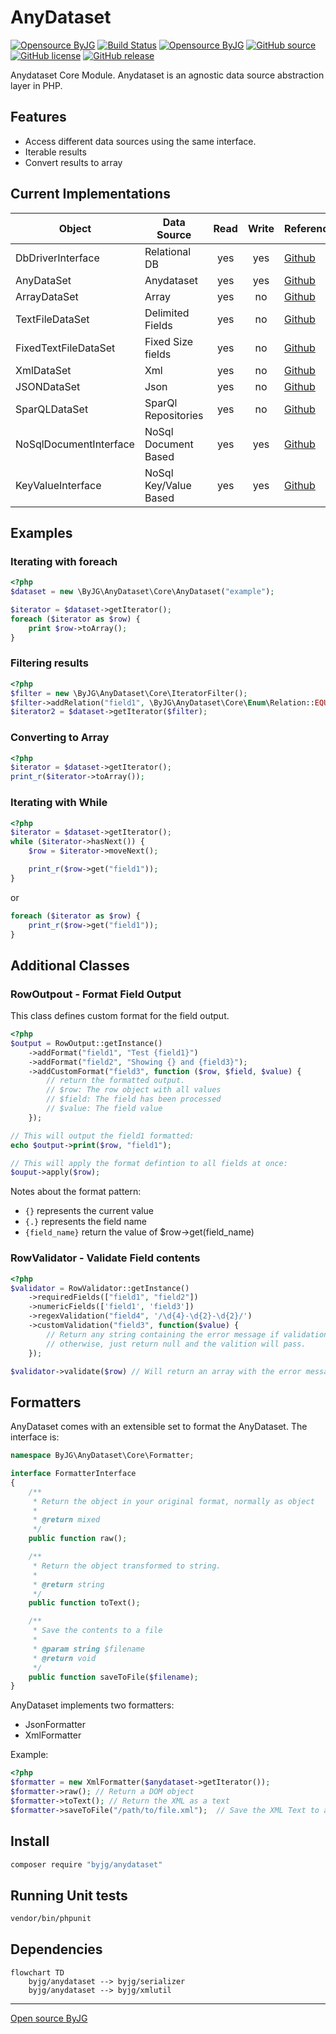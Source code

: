 # AnyDataset

[![Opensource ByJG](https://img.shields.io/badge/opensource-byjg-success.svg)](http://opensource.byjg.com)
[![Build Status](https://github.com/byjg/php-anydataset/actions/workflows/phpunit.yml/badge.svg?branch=master)](https://github.com/byjg/php-anydataset/actions/workflows/phpunit.yml)
[![Opensource ByJG](https://img.shields.io/badge/opensource-byjg-success.svg)](http://opensource.byjg.com)
[![GitHub source](https://img.shields.io/badge/Github-source-informational?logo=github)](https://github.com/byjg/php-anydataset/)
[![GitHub license](https://img.shields.io/github/license/byjg/anydataset.svg)](https://opensource.byjg.com/opensource/licensing.html)
[![GitHub release](https://img.shields.io/github/release/byjg/anydataset.svg)](https://github.com/byjg/php-anydataset/releases/)

Anydataset Core Module. Anydataset is an agnostic data source abstraction layer in PHP.

## Features

- Access different data sources using the same interface.
- Iterable results
- Convert results to array

## Current Implementations

| Object                 | Data Source           | Read | Write | Reference                                           |
|------------------------|-----------------------|:----:|:-----:|-----------------------------------------------------|
| DbDriverInterface      | Relational DB         | yes  |  yes  | [Github](https://github.com/byjg/anydataset-db)     |
| AnyDataSet             | Anydataset            | yes  |  yes  | [Github](https://github.com/byjg/anydataset)        |
| ArrayDataSet           | Array                 | yes  |  no   | [Github](https://github.com/byjg/anydataset-array)  |
| TextFileDataSet        | Delimited Fields      | yes  |  no   | [Github](https://github.com/byjg/anydataset-text)   |
| FixedTextFileDataSet   | Fixed Size fields     | yes  |  no   | [Github](https://github.com/byjg/anydataset-text)   |
| XmlDataSet             | Xml                   | yes  |  no   | [Github](https://github.com/byjg/anydataset-xml)    |
| JSONDataSet            | Json                  | yes  |  no   | [Github](https://github.com/byjg/anydataset-json)   |
| SparQLDataSet          | SparQl Repositories   | yes  |  no   | [Github](https://github.com/byjg/anydataset-sparql) |
| NoSqlDocumentInterface | NoSql Document Based  | yes  |  yes  | [Github](https://github.com/byjg/anydataset-nosql)  |
| KeyValueInterface      | NoSql Key/Value Based | yes  |  yes  | [Github](https://github.com/byjg/anydataset-nosql)  |

## Examples

### Iterating with foreach

```php
<?php
$dataset = new \ByJG\AnyDataset\Core\AnyDataset("example");

$iterator = $dataset->getIterator();
foreach ($iterator as $row) {
    print $row->toArray();
}
```

### Filtering results

```php
<?php
$filter = new \ByJG\AnyDataset\Core\IteratorFilter();
$filter->addRelation("field1", \ByJG\AnyDataset\Core\Enum\Relation::EQUAL, 10);
$iterator2 = $dataset->getIterator($filter);
```

### Converting to Array

```php
<?php
$iterator = $dataset->getIterator();
print_r($iterator->toArray());
```

### Iterating with While

```php
<?php
$iterator = $dataset->getIterator();
while ($iterator->hasNext()) {
    $row = $iterator->moveNext();

    print_r($row->get("field1"));
}
```

or

```php
foreach ($iterator as $row) {
    print_r($row->get("field1"));
}
```

## Additional Classes

### RowOutpout - Format Field Output

This class defines custom format for the field output.

```php
<?php
$output = RowOutput::getInstance()
    ->addFormat("field1", "Test {field1}")
    ->addFormat("field2", "Showing {} and {field3}");
    ->addCustomFormat("field3", function ($row, $field, $value) {
        // return the formatted output.
        // $row: The row object with all values
        // $field: The field has been processed
        // $value: The field value
    });

// This will output the field1 formatted:
echo $output->print($row, "field1");

// This will apply the format defintion to all fields at once:
$ouput->apply($row);
```

Notes about the format pattern:

- `{}` represents the current value
- `{.}` represents the field name
- `{field_name}` return the value of $row->get(field_name)

### RowValidator - Validate Field contents

```php
<?php
$validator = RowValidator::getInstance()
    ->requiredFields(["field1", "field2"])
    ->numericFields(['field1', 'field3'])
    ->regexValidation("field4", '/\d{4}-\d{2}-\d{2}/')
    ->customValidation("field3", function($value) {
        // Return any string containing the error message if validation FAILS
        // otherwise, just return null and the valition will pass.
    });

$validator->validate($row) // Will return an array with the error messages. Empty array if not errors.
```

## Formatters

AnyDataset comes with an extensible set to format the AnyDataset. The interface is:

```php
namespace ByJG\AnyDataset\Core\Formatter;

interface FormatterInterface
{
    /**
     * Return the object in your original format, normally as object
     *
     * @return mixed
     */
    public function raw();

    /**
     * Return the object transformed to string.
     *
     * @return string
     */
    public function toText();

    /**
     * Save the contents to a file
     *
     * @param string $filename
     * @return void
     */
    public function saveToFile($filename);
}
```

AnyDataset implements two formatters:

- JsonFormatter
- XmlFormatter

Example:

```php
<?php
$formatter = new XmlFormatter($anydataset->getIterator());
$formatter->raw(); // Return a DOM object
$formatter->toText(); // Return the XML as a text
$formatter->saveToFile("/path/to/file.xml");  // Save the XML Text to a file.
```

## Install

```bash
composer require "byjg/anydataset"
```

## Running Unit tests

```bash
vendor/bin/phpunit
```

## Dependencies

```mermaid
flowchart TD
    byjg/anydataset --> byjg/serializer
    byjg/anydataset --> byjg/xmlutil
```

----
[Open source ByJG](http://opensource.byjg.com)